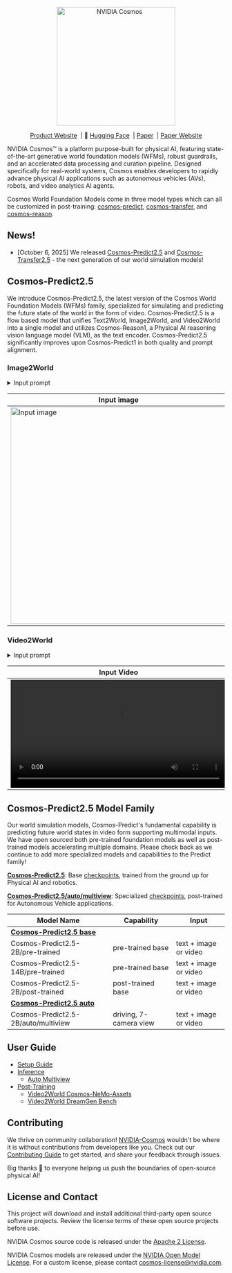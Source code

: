 <p align="center">
    <img src="https://github.com/user-attachments/assets/28f2d612-bbd6-44a3-8795-833d05e9f05f" width="274" alt="NVIDIA Cosmos"/>
</p>

<p align="center">
  <a href="https://www.nvidia.com/en-us/ai/cosmos">Product Website</a>&nbsp | 🤗 <a href="https://huggingface.co/collections/nvidia/cosmos-predict25-68bb63255f2fc206c5e5b346">Hugging Face</a>&nbsp | <a href="https://research.nvidia.com/publication/2025-09_world-simulation-video-foundation-models-physical-ai">Paper</a>&nbsp | <a href="https://research.nvidia.com/labs/dir/cosmos-predict2.5">Paper Website</a>
</p>

NVIDIA Cosmos™ is a platform purpose-built for physical AI, featuring state-of-the-art generative world foundation models (WFMs), robust guardrails, and an accelerated data processing and curation pipeline. Designed specifically for real-world systems, Cosmos enables developers to rapidly advance physical AI applications such as autonomous vehicles (AVs), robots, and video analytics AI agents.

Cosmos World Foundation Models come in three model types which can all be customized in post-training: [cosmos-predict](https://github.com/nvidia-cosmos/cosmos-predict2.5), [cosmos-transfer](https://github.com/nvidia-cosmos/cosmos-transfer2.5), and [cosmos-reason](https://github.com/nvidia-cosmos/cosmos-reason1).

## News!
* [October 6, 2025] We released [Cosmos-Predict2.5](https://github.com/nvidia-cosmos/cosmos-predict2.5) and [Cosmos-Transfer2.5](https://github.com/nvidia-cosmos/cosmos-transfer2.5) - the next generation of our world simulation models!

## Cosmos-Predict2.5

We introduce Cosmos-Predict2.5, the latest version of the Cosmos World Foundation Models (WFMs) family, specialized for simulating and predicting the future state of the world in the form of video. Cosmos-Predict2.5 is a flow based model that unifies Text2World, Image2World, and Video2World into a single model and utilizes Cosmos-Reason1, a Physical AI reasoning vision language model (VLM), as the text encoder. Cosmos-Predict2.5 significantly improves upon Cosmos-Predict1 in both quality and prompt alignment.

### Image2World

<details><summary>Input prompt</summary>
A nighttime city bus terminal gradually shifts from stillness to subtle movement. At first, multiple double-decker buses are parked under the glow of overhead lights, with a central bus labeled '87D' facing forward and stationary. As the video progresses, the bus in the middle moves ahead slowly, its headlights brightening the surrounding area and casting reflections onto adjacent vehicles. The motion creates space in the lineup, signaling activity within the otherwise quiet station. It then comes to a smooth stop, resuming its position in line. Overhead signage in Chinese characters remains illuminated, enhancing the vibrant, urban night scene.
</details>

| Input image | Output video
| --- | --- |
| <img src="https://github.com/user-attachments/assets/c855f468-0577-475d-a2bb-5673b9d8ae91" width="500" alt="Input image" > | <video src="https://github.com/user-attachments/assets/a233567b-9eb4-405a-ab36-c0bf902d2988" width="500" alt="Output video" controls></video> |

### Video2World

<details><summary>Input prompt</summary>
A robotic arm, primarily white with black joints and cables, is shown in a clean, modern indoor setting with a white tabletop. The arm, equipped with a gripper holding a small, light green pitcher, is positioned above a clear glass containing a reddish-brown liquid and a spoon. The robotic arm is in the process of pouring a transparent liquid into the glass. To the left of the pitcher, there is an opened jar with a similar reddish-brown substance visible through its transparent body. In the background, a vase with white flowers and a brown couch are partially visible, adding to the contemporary ambiance. The lighting is bright, casting soft shadows on the table. The robotic arm's movements are smooth and controlled, demonstrating precision in its task. As the video progresses, the robotic arm completes the pour, leaving the glass half-filled with the reddish-brown liquid. The jar remains untouched throughout the sequence, and the spoon inside the glass remains stationary. The other robotic arm on the right side also stays stationary throughout the video. The final frame captures the robotic arm with the pitcher finishing the pour, with the glass now filled to a higher level, while the pitcher is slightly tilted but still held securely by the gripper.
</details>

| Input Video | Output Video
| --- | --- |
| <video src="https://github.com/user-attachments/assets/ddca366e-b30f-44bb-9def-b4a8386d8d23" width="500" alt="Output video" controls></video> | <video src="https://github.com/user-attachments/assets/62c0800d-036a-4dbc-b0a6-199ee25d8e31" width="500" alt="Output video" controls></video> |

## Cosmos-Predict2.5 Model Family

Our world simulation models, Cosmos-Predict's fundamental capability is predicting future world states in video form supporting multimodal inputs. We have open sourced both pre-trained foundation models as well as post-trained models accelerating multiple domains. Please check back as we continue to add more specialized models and capabilities to the Predict family!

[**Cosmos-Predict2.5**](docs/inference.md): Base [checkpoints](https://huggingface.co/nvidia/Cosmos-Predict2.5-2B/tree/main/base), trained from the ground up for Physical AI and robotics.

[**Cosmos-Predict2.5/auto/multiview**](docs/inference_auto_multiview.md): Specialized [checkpoints](https://huggingface.co/nvidia/Cosmos-Predict2.5-2B/tree/main/auto/multiview), post-trained for Autonomous Vehicle applications.

| Model Name | Capability | Input |
| --- | --- | --- |
| [**Cosmos-Predict2.5 base**](docs/inference.md) | | |
| Cosmos-Predict2.5-2B/pre-trained | pre-trained base | text + image or video |
| Cosmos-Predict2.5-14B/pre-trained | pre-trained base | text + image or video |
| Cosmos-Predict2.5-2B/post-trained | post-trained base | text + image or video |
| [**Cosmos-Predict2.5 auto**](docs/inference_auto_multiview.md) | | |
| Cosmos-Predict2.5-2B/auto/multiview | driving, 7-camera view | text + image or video |


## User Guide

* [Setup Guide](docs/setup.md)
* [Inference](docs/inference.md)
  * [Auto Multiview](docs/inference_auto_multiview.md)
* [Post-Training](docs/post-training.md)
  * [Video2World Cosmos-NeMo-Assets](docs/post-training_video2world_cosmos_nemo_assets.md)
  * [Video2World DreamGen Bench](docs/post-training_video2world_gr00t.md)

## Contributing

We thrive on community collaboration! [NVIDIA-Cosmos](https://github.com/nvidia-cosmos/) wouldn't be where it is without contributions from developers like you. Check out our [Contributing Guide](CONTRIBUTING.md) to get started, and share your feedback through issues.

Big thanks 🙏 to everyone helping us push the boundaries of open-source physical AI!

## License and Contact

This project will download and install additional third-party open source software projects. Review the license terms of these open source projects before use.

NVIDIA Cosmos source code is released under the [Apache 2 License](https://www.apache.org/licenses/LICENSE-2.0).

NVIDIA Cosmos models are released under the [NVIDIA Open Model License](https://www.nvidia.com/en-us/agreements/enterprise-software/nvidia-open-model-license). For a custom license, please contact [cosmos-license@nvidia.com](mailto:cosmos-license@nvidia.com).
